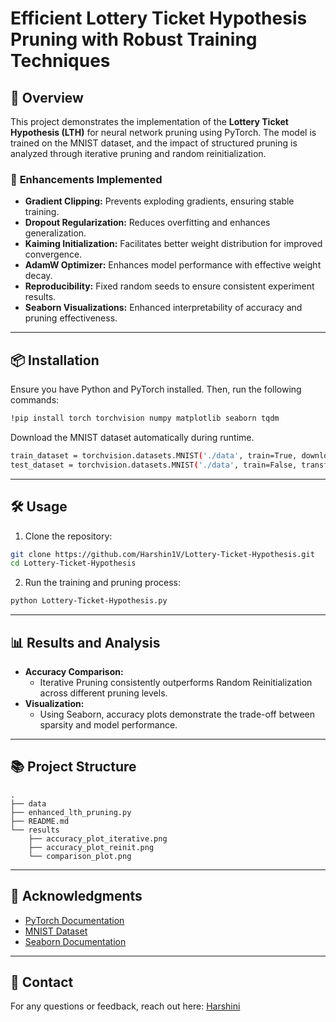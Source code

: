# Efficient Lottery Ticket Hypothesis Pruning with Robust Training Techniques

## 📌 **Overview**
This project demonstrates the implementation of the **Lottery Ticket Hypothesis (LTH)** for neural network pruning using PyTorch. The model is trained on the MNIST dataset, and the impact of structured pruning is analyzed through iterative pruning and random reinitialization.

### 🚀 **Enhancements Implemented**
- **Gradient Clipping:** Prevents exploding gradients, ensuring stable training.
- **Dropout Regularization:** Reduces overfitting and enhances generalization.
- **Kaiming Initialization:** Facilitates better weight distribution for improved convergence.
- **AdamW Optimizer:** Enhances model performance with effective weight decay.
- **Reproducibility:** Fixed random seeds to ensure consistent experiment results.
- **Seaborn Visualizations:** Enhanced interpretability of accuracy and pruning effectiveness.

---

## 📦 **Installation**
Ensure you have Python and PyTorch installed. Then, run the following commands:

```bash
!pip install torch torchvision numpy matplotlib seaborn tqdm
```

Download the MNIST dataset automatically during runtime.

```bash
train_dataset = torchvision.datasets.MNIST('./data', train=True, download=True, transform=transform)
test_dataset = torchvision.datasets.MNIST('./data', train=False, transform=transform)
```

---

## 🛠️ **Usage**
1. Clone the repository:
```bash
git clone https://github.com/Harshin1V/Lottery-Ticket-Hypothesis.git
cd Lottery-Ticket-Hypothesis
```
2. Run the training and pruning process:
```bash
python Lottery-Ticket-Hypothesis.py
```

---

## 📊 **Results and Analysis**
- **Accuracy Comparison:**
  - Iterative Pruning consistently outperforms Random Reinitialization across different pruning levels.
- **Visualization:**
  - Using Seaborn, accuracy plots demonstrate the trade-off between sparsity and model performance.
  
---

## 📚 **Project Structure**
```
.
├── data
├── enhanced_lth_pruning.py
├── README.md
└── results
    ├── accuracy_plot_iterative.png
    ├── accuracy_plot_reinit.png
    └── comparison_plot.png
```
---

## 📝 **Acknowledgments**
- [PyTorch Documentation](https://pytorch.org/docs/stable/index.html)
- [MNIST Dataset](http://yann.lecun.com/exdb/mnist/)
- [Seaborn Documentation](https://seaborn.pydata.org/)

---

## 📧 **Contact**
For any questions or feedback, reach out here: [Harshini](https://www.linkedin.com/in/harshini1v/)

